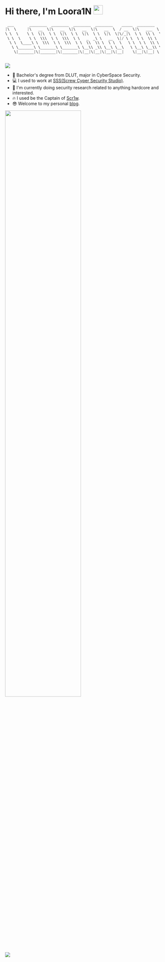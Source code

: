 # Hi there, I'm Loora1N <img src="https://raw.githubusercontent.com/MartinHeinz/MartinHeinz/master/wave.gif" width="30px">

```c
 ___       ________  ________  ________  ________    _____  ________      
|\  \     |\   __  \|\   __  \|\   __  \|\   __  \  / __  \|\   ___  \    
\ \  \    \ \  \|\  \ \  \|\  \ \  \|\  \ \  \|\  \|\/_|\  \ \  \\ \  \   
 \ \  \    \ \  \\\  \ \  \\\  \ \   _  _\ \   __  \|/ \ \  \ \  \\ \  \  
  \ \  \____\ \  \\\  \ \  \\\  \ \  \\  \\ \  \ \  \   \ \  \ \  \\ \  \ 
   \ \_______\ \_______\ \_______\ \__\\ _\\ \__\ \__\   \ \__\ \__\\ \__\
    \|_______|\|_______|\|_______|\|__|\|__|\|__|\|__|    \|__|\|__| \|__|
                                                                          
```

![](https://count.getloli.com/get/@:111?theme=gelbooru)

- 📖 Bachelor's degree from DLUT, major in CyberSpace Security.
- 💻 I used to work at [SSS(Screw Cyper Security Studio)](https://github.com/dlut-sss).
- 👻 I'm currently doing security research related to anything hardcore and interested.
- 🔥 I used be the Captain of [Scr1w](https://ctftime.org/team/176565).
- 😎 Welcome to my personal [blog](https://loora1n.github.io/).


<img style="width:70%;" src="https://github-readme-stats.vercel.app/api?username=Loora1N&show_icons=true&theme=tokyonight">

![](https://github-readme-activity-graph.vercel.app/graph?username=Loora1N)


